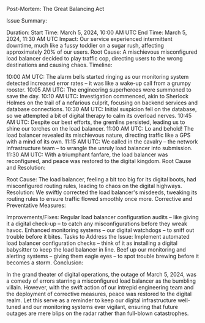 Post-Mortem: The Great Balancing Act

Issue Summary:

Duration:
Start Time: March 5, 2024, 10:00 AM UTC
End Time: March 5, 2024, 11:30 AM UTC
Impact:
Our service experienced intermittent downtime, much like a fussy toddler on a sugar rush, affecting approximately 20% of our users.
Root Cause:
A mischievous misconfigured load balancer decided to play traffic cop, directing users to the wrong destinations and causing chaos.
Timeline:

10:00 AM UTC:
The alarm bells started ringing as our monitoring system detected increased error rates – it was like a wake-up call from a grumpy rooster.
10:05 AM UTC:
The engineering superheroes were summoned to save the day.
10:10 AM UTC:
Investigation commenced, akin to Sherlock Holmes on the trail of a nefarious culprit, focusing on backend services and database connections.
10:30 AM UTC:
Initial suspicion fell on the database, so we attempted a bit of digital therapy to calm its overload nerves.
10:45 AM UTC:
Despite our best efforts, the gremlins persisted, leading us to shine our torches on the load balancer.
11:00 AM UTC:
Lo and behold! The load balancer revealed its mischievous nature, directing traffic like a GPS with a mind of its own.
11:15 AM UTC:
We called in the cavalry – the network infrastructure team – to wrangle the unruly load balancer into submission.
11:30 AM UTC:
With a triumphant fanfare, the load balancer was reconfigured, and peace was restored to the digital kingdom.
Root Cause and Resolution:

Root Cause:
The load balancer, feeling a bit too big for its digital boots, had misconfigured routing rules, leading to chaos on the digital highways.
Resolution:
We swiftly corrected the load balancer's misdeeds, tweaking its routing rules to ensure traffic flowed smoothly once more.
Corrective and Preventative Measures:

Improvements/Fixes:
Regular load balancer configuration audits – like giving it a digital check-up – to catch any misconfigurations before they wreak havoc.
Enhanced monitoring systems – our digital watchdogs – to sniff out trouble before it bites.
Tasks to Address the Issue:
Implement automated load balancer configuration checks – think of it as installing a digital babysitter to keep the load balancer in line.
Beef up our monitoring and alerting systems – giving them eagle eyes – to spot trouble brewing before it becomes a storm.
Conclusion:

In the grand theater of digital operations, the outage of March 5, 2024, was a comedy of errors starring a misconfigured load balancer as the bumbling villain. However, with the swift action of our intrepid engineering team and the deployment of corrective measures, peace was restored to the digital realm. Let this serve as a reminder to keep our digital infrastructure well-tuned and our monitoring systems ever vigilant, ensuring that future outages are mere blips on the radar rather than full-blown catastrophes.
